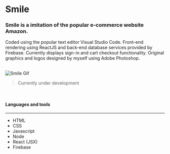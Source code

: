 # Smile
### Smile is a imitation of the popular e-commerce website Amazon.
 Coded using the popular text editor
Visual Studio Code. Front-end rendering using ReactJS and back-end database services provided by
Firebase. Currently displays sign-in and cart checkout functionality. Original graphics and logos designed by
myself using Adobe Photoshop.  
<br/>

![Smile Gif](https://i.imgur.com/p6dCjuz.gif)

> Currently under development 

<br/>

#### Languages and tools 
---

* HTML
* CSS
* Javascript
* Node
* React (JSX)
* Firebase
